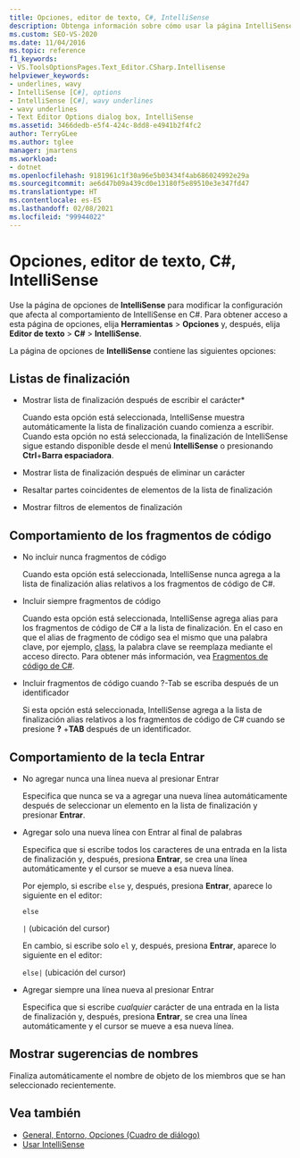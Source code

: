 ```yaml
---
title: Opciones, editor de texto, C#, IntelliSense
description: Obtenga información sobre cómo usar la página IntelliSense de la sección C# para modificar la configuración que afecta al comportamiento de IntelliSense para C#.
ms.custom: SEO-VS-2020
ms.date: 11/04/2016
ms.topic: reference
f1_keywords:
- VS.ToolsOptionsPages.Text_Editor.CSharp.Intellisense
helpviewer_keywords:
- underlines, wavy
- IntelliSense [C#], options
- IntelliSense [C#], wavy underlines
- wavy underlines
- Text Editor Options dialog box, IntelliSense
ms.assetid: 3466dedb-e5f4-424c-8dd8-e4941b2f4fc2
author: TerryGLee
ms.author: tglee
manager: jmartens
ms.workload:
- dotnet
ms.openlocfilehash: 9181961c1f30a96e5b03434f4ab686024992e29a
ms.sourcegitcommit: ae6d47b09a439cd0e13180f5e89510e3e347fd47
ms.translationtype: HT
ms.contentlocale: es-ES
ms.lasthandoff: 02/08/2021
ms.locfileid: "99944022"
---
```

# <a name="options-text-editor-c-intellisense"></a>Opciones, editor de texto, C#, IntelliSense

Use la página de opciones de **IntelliSense** para modificar la configuración que afecta al comportamiento de IntelliSense en C#. Para obtener acceso a esta página de opciones, elija **Herramientas** > **Opciones** y, después, elija **Editor de texto** > **C#**  > **IntelliSense**.

La página de opciones de **IntelliSense** contiene las siguientes opciones:

## <a name="completion-lists"></a>Listas de finalización

- Mostrar lista de finalización después de escribir el carácter*

   Cuando esta opción está seleccionada, IntelliSense muestra automáticamente la lista de finalización cuando comienza a escribir. Cuando esta opción no está seleccionada, la finalización de IntelliSense sigue estando disponible desde el menú **IntelliSense** o presionando **Ctrl**+**Barra espaciadora**.

- Mostrar lista de finalización después de eliminar un carácter

- Resaltar partes coincidentes de elementos de la lista de finalización

- Mostrar filtros de elementos de finalización

## <a name="snippets-behavior"></a>Comportamiento de los fragmentos de código

- No incluir nunca fragmentos de código

   Cuando esta opción está seleccionada, IntelliSense nunca agrega a la lista de finalización alias relativos a los fragmentos de código de C#.

- Incluir siempre fragmentos de código

   Cuando esta opción está seleccionada, IntelliSense agrega alias para los fragmentos de código de C# a la lista de finalización. En el caso en que el alias de fragmento de código sea el mismo que una palabra clave, por ejemplo, [class](/dotnet/csharp/language-reference/keywords/class), la palabra clave se reemplaza mediante el acceso directo. Para obtener más información, vea [Fragmentos de código de C#](../../ide/visual-csharp-code-snippets.md).

- Incluir fragmentos de código cuando ?-Tab se escriba después de un identificador

   Si esta opción está seleccionada, IntelliSense agrega a la lista de finalización alias relativos a los fragmentos de código de C# cuando se presione **?** +**TAB** después de un identificador.

## <a name="enter-key-behavior"></a>Comportamiento de la tecla Entrar

- No agregar nunca una línea nueva al presionar Entrar

   Especifica que nunca se va a agregar una nueva línea automáticamente después de seleccionar un elemento en la lista de finalización y presionar **Entrar**.

- Agregar solo una nueva línea con Entrar al final de palabras

   Especifica que si escribe todos los caracteres de una entrada en la lista de finalización y, después, presiona **Entrar**, se crea una línea automáticamente y el cursor se mueve a esa nueva línea.

   Por ejemplo, si escribe `else` y, después, presiona **Entrar**, aparece lo siguiente en el editor:

   `else`

   `|` (ubicación del cursor)

   En cambio, si escribe solo `el` y, después, presiona **Entrar**, aparece lo siguiente en el editor:

   `else|` (ubicación del cursor)

- Agregar siempre una línea nueva al presionar Entrar

   Especifica que si escribe *cualquier* carácter de una entrada en la lista de finalización y, después, presiona **Entrar**, se crea una línea automáticamente y el cursor se mueve a esa nueva línea.

## <a name="show-name-suggestions"></a>Mostrar sugerencias de nombres

Finaliza automáticamente el nombre de objeto de los miembros que se han seleccionado recientemente.

## <a name="see-also"></a>Vea también

- [General, Entorno, Opciones (Cuadro de diálogo)](../../ide/reference/general-environment-options-dialog-box.md)
- [Usar IntelliSense](../../ide/using-intellisense.md)
